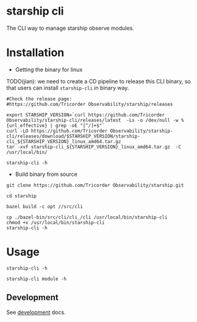 # starship cli
The CLI way to manage starship observe modules.

# Installation
- Getting the binary for linux

TODO(jian): we need to create a CD pipeline to release this CLI binary, so that users can install `starship-cli` in binary way. 

```shell
#Check the release page:
#https://github.com/Tricorder Observability/starship/releases

export STARSHIP_VERSION=`curl https://github.com/Tricorder Observability/starship-cli/releases/latest  -Ls -o /dev/null -w %{url_effective} | grep -oE "[^/]+$"`
curl -LO https://github.com/Tricorder Observability/starship-cli/releases/download/$STARSHIP_VERSION/starship-cli_${STARSHIP_VERSION}_linux_amd64.tar.gz
tar -xvf starship-cli_${STARSHIP_VERSION}_linux_amd64.tar.gz  -C /usr/local/bin/

starship-cli -h
```

- Build binary from source

```shell
git clone https://github.com/Tricorder Observability/starship.git

cd starship

bazel build -c opt //src/cli

cp ./bazel-bin/src/cli/cli_/cli /usr/local/bin/starship-cli
chmod +x /usr/local/bin/starship-cli
starship-cli -h
```

# Usage

```shell
starship-cli -h

starship-cli module -h
```

## Development

See [development](./DEVELOPMENT.md) docs.
